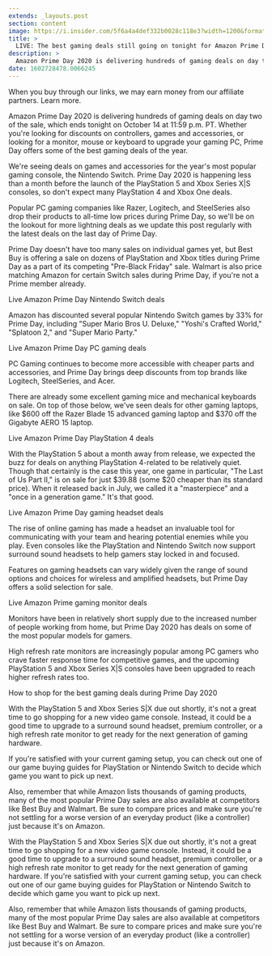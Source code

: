 ```yaml
--- 
extends: _layouts.post 
section: content 
image: https://i.insider.com/5f6a4a4def332b0028c118e3?width=1200&format=jpeg 
title: > 
  LIVE: The best gaming deals still going on tonight for Amazon Prime Day 2020 — big savings on Nintendo Switch games, PC gaming accessories, and more 
description: > 
  Amazon Prime Day 2020 is delivering hundreds of gaming deals on day two of the sale, which ends tonight on October 14 at 11:59 p.m. PT.Walmart is also price matching Amazon for certain Switch sales during Prime Day, if you're not a Prime member already.Live Amazon Prime Day Nintendo Switch dealsAmazon has discounted several popular Nintendo Switch games by 33% for Prime Day, including "Super Mario Bros U. Deluxe," "Yoshi's Crafted World," "Splatoon 2," and "Super Mario Party."Live Amazon Prime Day PC gaming dealsPC Gaming continues to become more accessible with cheaper parts and accessories, and Prime Day brings deep discounts from top brands like Logitech, SteelSeries, and Acer.Live Amazon Prime Day gaming headset dealsThe rise of online gaming has made a headset an invaluable tool for communicating with your team and hearing potential enemies while you play. 
date: 1602728478.0066245 
--- 
```

When you buy through our links, we may earn money from our affiliate partners. Learn more.

Amazon Prime Day 2020 is delivering hundreds of gaming deals on day two of the sale, which ends tonight on October 14 at 11:59 p.m. PT. Whether you're looking for discounts on controllers, games and accessories, or looking for a monitor, mouse or keyboard to upgrade your gaming PC, Prime Day offers some of the best gaming deals of the year.

We're seeing deals on games and accessories for the year's most popular gaming console, the Nintendo Switch. Prime Day 2020 is happening less than a month before the launch of the PlayStation 5 and Xbox Series X|S consoles, so don't expect many PlayStation 4 and Xbox One deals.

Popular PC gaming companies like Razer, Logitech, and SteelSeries also drop their products to all-time low prices during Prime Day, so we'll be on the lookout for more lightning deals as we update this post regularly with the latest deals on the last day of Prime Day.

Prime Day doesn't have too many sales on individual games yet, but Best Buy is offering a sale on dozens of PlayStation and Xbox titles during Prime Day as a part of its competing "Pre-Black Friday" sale. Walmart is also price matching Amazon for certain Switch sales during Prime Day, if you're not a Prime member already.

Live Amazon Prime Day Nintendo Switch deals

Amazon has discounted several popular Nintendo Switch games by 33% for Prime Day, including "Super Mario Bros U. Deluxe," "Yoshi's Crafted World," "Splatoon 2," and "Super Mario Party."

Live Amazon Prime Day PC gaming deals

PC Gaming continues to become more accessible with cheaper parts and accessories, and Prime Day brings deep discounts from top brands like Logitech, SteelSeries, and Acer.

There are already some excellent gaming mice and mechanical keyboards on sale. On top of those below, we've seen deals for other gaming laptops, like $600 off the Razer Blade 15 advanced gaming laptop and $370 off the Gigabyte AERO 15 laptop.

Live Amazon Prime Day PlayStation 4 deals

With the PlayStation 5 about a month away from release, we expected the buzz for deals on anything PlayStation 4-related to be relatively quiet. Though that certainly is the case this year, one game in particular, "The Last of Us Part II," is on sale for just $39.88 (some $20 cheaper than its standard price). When it released back in July, we called it a "masterpiece" and a "once in a generation game." It's that good.

Live Amazon Prime Day gaming headset deals

The rise of online gaming has made a headset an invaluable tool for communicating with your team and hearing potential enemies while you play. Even consoles like the PlayStation and Nintendo Switch now support surround sound headsets to help gamers stay locked in and focused.

Features on gaming headsets can vary widely given the range of sound options and choices for wireless and amplified headsets, but Prime Day offers a solid selection for sale.

Live Amazon Prime gaming monitor deals

Monitors have been in relatively short supply due to the increased number of people working from home, but Prime Day 2020 has deals on some of the most popular models for gamers.

High refresh rate monitors are increasingly popular among PC gamers who crave faster response time for competitive games, and the upcoming PlayStation 5 and Xbox Series X|S consoles have been upgraded to reach higher refresh rates too.

How to shop for the best gaming deals during Prime Day 2020

With the PlayStation 5 and Xbox Series S|X due out shortly, it's not a great time to go shopping for a new video game console. Instead, it could be a good time to upgrade to a surround sound headset, premium controller, or a high refresh rate monitor to get ready for the next generation of gaming hardware.

If you're satisfied with your current gaming setup, you can check out one of our game buying guides for PlayStation or Nintendo Switch to decide which game you want to pick up next.

Also, remember that while Amazon lists thousands of gaming products, many of the most popular Prime Day sales are also available at competitors like Best Buy and Walmart. Be sure to compare prices and make sure you're not settling for a worse version of an everyday product (like a controller) just because it's on Amazon.

With the PlayStation 5 and Xbox Series S|X due out shortly, it's not a great time to go shopping for a new video game console. Instead, it could be a good time to upgrade to a surround sound headset, premium controller, or a high refresh rate monitor to get ready for the next generation of gaming hardware. If you're satisfied with your current gaming setup, you can check out one of our game buying guides for PlayStation or Nintendo Switch to decide which game you want to pick up next.

Also, remember that while Amazon lists thousands of gaming products, many of the most popular Prime Day sales are also available at competitors like Best Buy and Walmart. Be sure to compare prices and make sure you're not settling for a worse version of an everyday product (like a controller) just because it's on Amazon.